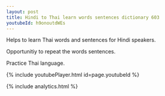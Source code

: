 ```yaml
---
layout: post
title: Hindi to Thai learn words sentences dictionary 603 
youtubeId: h9onoutdWEs
---
```

 
 
Helps to learn Thai words and sentences for Hindi speakers.

Opportunitiy to repeat the words sentences. 

Practice Thai language. 
 
{% include youtubePlayer.html id=page.youtubeId %}
 
 
{% include analytics.html %}